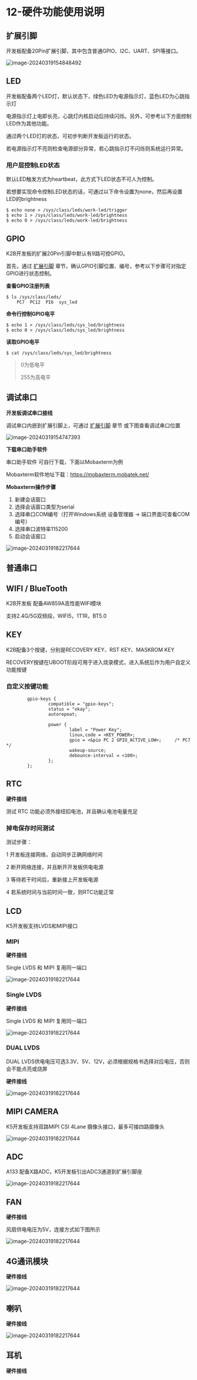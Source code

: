 # 12-硬件功能使用说明


<link rel="stylesheet" type="text/css" href="auto-number-title.css" />


## 扩展引脚 <a name="扩展引脚"></a>

开发板配备20Pin扩展引脚，其中包含普通GPIO、I2C、UART、SPI等接口。

![image-20240319154848492](http://tanzhtanzh.oss-cn-shenzhen.aliyuncs.com/img/image-20240319154848492.png)

## LED

开发板配备两个LED灯，默认状态下，绿色LED为电源指示灯，蓝色LED为心跳指示灯

电源指示灯上电即长亮，心跳灯内核启动后持续闪烁。另外，可参考以下方面控制LED作为其他功能。

通过两个LED灯的状态，可初步判断开发板运行的状态。

若电源指示灯不亮则检查电源部分异常，若心跳指示灯不闪烁则系统运行异常。


### 用户层控制LED状态

默认LED触发方式为heartbeat，此方式下LED状态不可人为控制。

若想要实现命令控制LED状态的话，可通过以下命令设置为none，然后再设置LED的brightness

```
$ echo none > /sys/class/leds/work-led/trigger
$ echo 1 > /sys/class/leds/work-led/brightness
$ echo 0 > /sys/class/leds/work-led/brightness
```

## GPIO

K2B开发板的扩展20Pin引脚中默认有9路可控GPIO。

首先，通过 [扩展引脚](#扩展引脚) 章节，确认GPIO引脚位置、编号，参考以下步骤可对指定GPIO进行状态控制。



**查看GPIO注册列表**

```
$ ls /sys/class/leds/
	PC7  PC12  PI6  sys_led
```



**命令行控制GPIO电平**

```
$ echo 1 > /sys/class/leds/sys_led/brightness
$ echo 0 > /sys/class/leds/sys_led/brightness
```



**读取GPIO电平**

```
$ cat /sys/class/leds/sys_led/brightness
```

> 0为低电平
>
> 255为高电平



## 调试串口

**开发板调试串口接线**

调试串口内嵌到扩展引脚上，可通过 [扩展引脚](#扩展引脚) 章节 或下图查看调试串口位置

![image-20240319154747393](http://tanzhtanzh.oss-cn-shenzhen.aliyuncs.com/img/image-20240319154747393.png)



**下载串口助手软件**

串口助手软件 可自行下载，下面以Mobaxterm为例

Mobaxterm软件地址下载：https://mobaxterm.mobatek.net/



**Mobaxterm操作步骤**

1. 新建会话窗口
2. 选择会话窗口类型为serial
3. 选择串口COM编号（打开Windows系统 设备管理器 -> 端口界面可查看COM编号）
4. 选择串口波特率115200
5. 启动会话窗口



![image-20240319182217644](http://tanzhtanzh.oss-cn-shenzhen.aliyuncs.com/img/image-20240319182217644.png)


## 普通串口



## WIFI / BlueTooth

K2B开发板 配备AW859A高性能WIFI模块

支持2.4G/5G双频段，WIFI5，1T1R，BT5.0


## KEY

K2B配备3个按键，分别是RECOVERY KEY、RST KEY、MASKROM KEY

RECOVERY按键在UBOOT阶段可用于进入烧录模式，进入系统后作为用户自定义功能按键


### 自定义按键功能

```
        gpio-keys {
                compatible = "gpio-keys";
                status = "okay";
                autorepeat;

                power {
                        label = "Power Key";
                        linux,code = <KEY_POWER>;
                        gpio = <&pio PC 2 GPIO_ACTIVE_LOW>;     /* PC7 */
                        wakeup-source;
                        debounce-interval = <100>;
                };
        };
```





## RTC

**硬件接线**

测试 RTC 功能必须外接纽扣电池，并且确认电池电量充足

### 掉电保存时间测试

测试步骤：

1 开发板连接网络，自动同步正确网络时间

2 断开网络连接，并且断开开发板供电电源

3 等待若干时间后，重新接上开发板电源

4 若系统时间与当前时间一致，则RTC功能正常

## LCD

K5开发板支持LVDS和MIPI接口

### MIPI
**硬件接线**

Single LVDS 和 MIPI 复用同一端口

![image-20240319182217644](http://tanzhtanzh.oss-cn-shenzhen.aliyuncs.com/img/image.png)

### Single LVDS
**硬件接线**

Single LVDS 和 MIPI 复用同一端口

![image-20240319182217644](http://tanzhtanzh.oss-cn-shenzhen.aliyuncs.com/img/image.png)

### DUAL LVDS

DUAL LVDS供电电压可选3.3V、5V、12V，必须根据规格书选择对应电压，否则会不能点亮或烧屏

**硬件接线**

![image-20240319182217644](http://tanzhtanzh.oss-cn-shenzhen.aliyuncs.com/img/image.png)

## MIPI CAMERA

K5开发板支持双路MIPI CSI 4Lane 摄像头接口，最多可接四路摄像头

![image-20240319182217644](http://tanzhtanzh.oss-cn-shenzhen.aliyuncs.com/img/image.png)

## ADC

A133 配备X路ADC，K5开发板引出ADC3通道到扩展引脚座

![image-20240319182217644](http://tanzhtanzh.oss-cn-shenzhen.aliyuncs.com/img/image.png)

## FAN
**硬件接线**

风扇供电电压为5V，连接方式如下图所示

![image-20240319182217644](http://tanzhtanzh.oss-cn-shenzhen.aliyuncs.com/img/image.png)

## 4G通讯模块
**硬件接线**

![image-20240319182217644](http://tanzhtanzh.oss-cn-shenzhen.aliyuncs.com/img/image.png)

## 喇叭
**硬件接线**

![image-20240319182217644](http://tanzhtanzh.oss-cn-shenzhen.aliyuncs.com/img/image.png)

## 耳机
**硬件接线**


